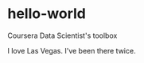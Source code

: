 hello-world
===========

Coursera Data Scientist's toolbox

I love Las Vegas. I've been there twice.

